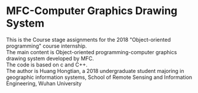 # MFC-Computer Graphics Drawing System
This is the Course stage assignments for the 2018 "Object-oriented programming" course internship.<br>
The main content is Object-oriented programming-computer graphics drawing system developed by MFC. <br>
The code is based on c and C++.<br>
The author is Huang Hongtian, a 2018 undergraduate student majoring in geographic information systems, School of Remote Sensing and Information Engineering, Wuhan University
